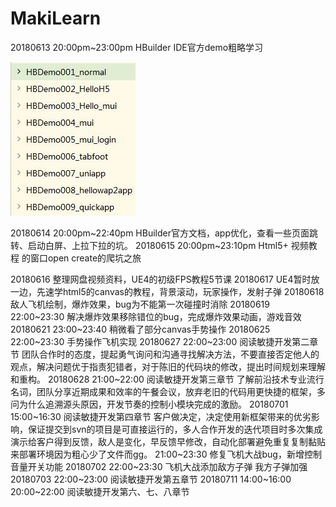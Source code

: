 # MakiLearn
20180613 20:00pm~23:00pm  HBuilder IDE官方demo粗略学习

![](README_files/1.jpg)

20180614 20:00pm~22:40pm  HBuilder官方文档，app优化，查看一些页面跳转、启动白屏、上拉下拉的坑。
20180615 20:00pm~23:10pm  Html5+ 视频教程 的窗口open create的爬坑之旅

[](http://www.hcoder.net/course/info_211.html)

[](http://www.hcoder.net/course/info_212.html)

20180616 整理网盘视频资料，UE4的初级FPS教程5节课
20180617 UE4暂时放一边，先速学html5的canvas的教程，背景滚动，玩家操作，发射子弹
20180618 敌人飞机绘制，爆炸效果，bug为不能第一次碰撞时消除
20180619 22:00~23:30 解决爆炸效果移除错位的bug，完成爆炸效果动画，游戏音效
20180621 23:00~23:40 稍微看了部分canvas手势操作
20180625 22:00~23:30 手势操作飞机实现
20180627 22:00~23:00 阅读敏捷开发第二章节 团队合作时的态度，提起勇气询问和沟通寻找解决方法，不要直接否定他人的观点，解决问题优于指责犯错者，对于陈旧的代码块的修改，提出时间规划来理解和重构。
20180628 21:00~22:00 阅读敏捷开发第三章节 了解前沿技术专业流行名词，团队分享近期成果和效率的午餐会议，放弃老旧的代码用更快捷的框架，多问为什么追溯源头原因，开发节奏的控制小模块完成的激励。
20180701 15:00~16:30 阅读敏捷开发第四章节 客户做决定，决定使用新框架带来的优劣影响，保证提交到svn的项目是可直接运行的，多人合作开发的迭代项目时多次集成演示给客户得到反馈，敌人是变化，早反馈早修改，自动化部署避免重复复制黏贴来部署环境因为粗心少了文件而gg。
		 21:00~23:30 修复飞机大战bug，新增控制音量开关功能
20180702 22:00~23:30 飞机大战添加敌方子弹  我方子弹加强	 
20180703 22:00~23:00 阅读敏捷开发第五章节 
20180711 14:00~16:00 20:00~22:00 阅读敏捷开发第六、七、八章节 















